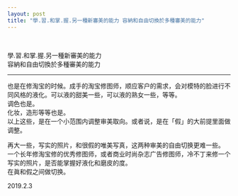 ```yaml
---
layout: post
title: "學.習.和掌.握.另一種新審美的能力 容納和自由切換於多種審美的能力"
---
```


  
&nbsp;
&nbsp;


學.習.和掌.握.另一種新審美的能力
<br>容納和自由切換於多種審美的能力

---

也是在修淘宝的时候。成手的淘宝修图师，顺应客户的需求，会对模特的脸进行不同风格的液化。可以液的甜美一些，可以液的熟女一些，等等。
<br>调色也是。
<br>化妆，造形等等也是。
<br>以上这些，是在一个小范围内调整审美取向。或者说，是在「假」的大前提里面做调整。

再大一些，写实的照片，和很假的唯美写真，这两种审美的自由切换更难一些。
<br>一个长年修淘宝修的优秀修图师，或者商业时尚杂志广告修图师，冷不丁来修一个写实的照片，是否能掌握好液化和磨皮的度。
<br>在眞和假之间做切换。

2019.2.3